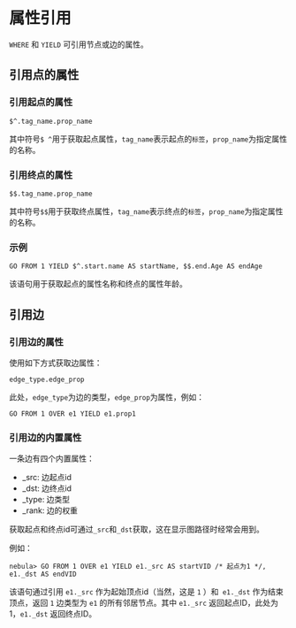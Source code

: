 # 属性引用

`WHERE` 和 `YIELD` 可引用节点或边的属性。

## 引用点的属性

### 引用起点的属性

```plain
$^.tag_name.prop_name
```

其中符号`$ ^`用于获取起点属性，`tag_name`表示起点的`标签`，`prop_name`为指定属性的名称。

### 引用终点的属性

```
$$.tag_name.prop_name
```

其中符号`$$`用于获取终点属性，`tag_name`表示终点的`标签`，`prop_name`为指定属性的名称。

### 示例

```
GO FROM 1 YIELD $^.start.name AS startName, $$.end.Age AS endAge
```

该语句用于获取起点的属性名称和终点的属性年龄。

## 引用边

### 引用边的属性

使用如下方式获取边属性：

```
edge_type.edge_prop
```

此处，`edge_type`为边的类型，`edge_prop`为属性，例如：

```
GO FROM 1 OVER e1 YIELD e1.prop1
```

### 引用边的内置属性

一条边有四个内置属性：

- _src: 边起点id
- _dst: 边终点id
- _type: 边类型
- _rank: 边的权重

获取起点和终点id可通过`_src`和`_dst`获取，这在显示图路径时经常会用到。

例如：

```
nebula> GO FROM 1 OVER e1 YIELD e1._src AS startVID /* 起点为1 */, e1._dst AS endVID
```

该语句通过引用 `e1._src` 作为起始顶点id（当然，这是 `1` ）和` e1._dst` 作为结束顶点，返回 `1` 边类型为 `e1` 的所有邻居节点。其中 `e1._src` 返回起点ID，此处为1，`e1._dst` 返回终点ID。
